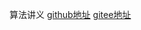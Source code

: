 算法讲义
[github地址](https://avanti1980.github.io/notes-on-algorithm/)
[gitee地址](http://avanti1980.gitee.io/notes-on-algorithm/)
